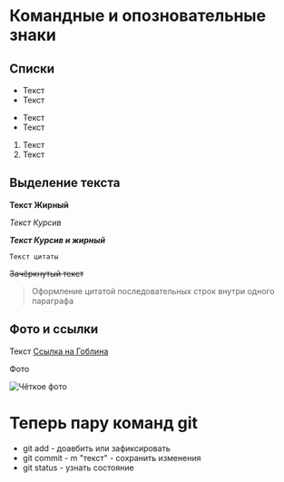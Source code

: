 # Командные и опозновательные знаки 

## Списки 

* Текст
* Текст

+ Текст
+ Текст

1. Текст
2. Текст

## Выделение текста

**Текст Жирный**

*Текст Курсив*

_**Текст Курсив и жирный**_

```
Текст цитаты
```

~~Зачёркнутый текст~~

> Оформление цитатой
последовательных строк
внутри одного параграфа

## Фото и ссылки 

Текст [Ссылка на Гоблина](https://www.youtube.com/watch?v=X_codI8-xUI "Ссылка на видео в YouTube")

Фото 

![Чёткое фото](create.jpeg)

# Теперь пару команд git

* git add - доавбить или зафиксировать
* git commit - m "текст" - сохранить изменения 
* git status - узнать состояние

